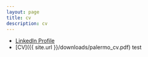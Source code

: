 ```yaml
---
layout: page
title: cv
description: cv
---
```

* [LinkedIn Profile](https://www.linkedin.com/in/palermo-penano-273397b8)
* [CV]({{ site.url }}/downloads/palermo_cv.pdf)
test
